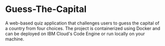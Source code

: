 # Guess-The-Capital
A web-based quiz application that challenges users to guess the capital of a country from four choices. The project is containerized using Docker and can be deployed on IBM Cloud's Code Engine or run locally on your machine.
